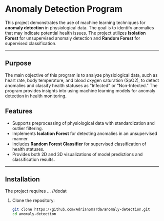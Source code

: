 # Anomaly Detection Program

This project demonstrates the use of machine learning techniques for **anomaly detection** in physiological data. The goal is to identify anomalies that may indicate potential health issues. The project utilizes **Isolation Forest** for unsupervised anomaly detection and **Random Forest** for supervised classification. 

---

## Purpose

The main objective of this program is to analyze physiological data, such as heart rate, body temperature, and blood oxygen saturation (SpO2), to detect anomalies and classify health statuses as "Infected" or "Non-Infected." The program provides insights into using machine learning models for anomaly detection in health monitoring.

## Features

- Supports preprocessing of physiological data with standardization and outlier filtering.
- Implements **Isolation Forest** for detecting anomalies in an unsupervised manner.
- Includes **Random Forest Classifier** for supervised classification of health statuses.
- Provides both 2D and 3D visualizations of model predictions and classification results.

---

## Installation

The project requires ... //dodat

1. Clone the repository:
   ```bash
   git clone https://github.com/AdrianSmarda/anomaly-detection.git
   cd anomaly-detection
